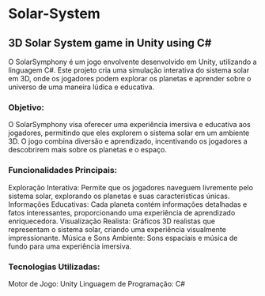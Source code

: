 # Solar-System
## 3D Solar System game in Unity using C#

O SolarSymphony é um jogo envolvente desenvolvido em Unity, utilizando a linguagem C#. Este projeto cria uma simulação interativa do sistema solar em 3D, onde os jogadores podem explorar os planetas e aprender sobre o universo de uma maneira lúdica e educativa.

### Objetivo:
O SolarSymphony visa oferecer uma experiência imersiva e educativa aos jogadores, permitindo que eles explorem o sistema solar em um ambiente 3D. O jogo combina diversão e aprendizado, incentivando os jogadores a descobrirem mais sobre os planetas e o espaço.

### Funcionalidades Principais:
Exploração Interativa: Permite que os jogadores naveguem livremente pelo sistema solar, explorando os planetas e suas características únicas.
Informações Educativas: Cada planeta contém informações detalhadas e fatos interessantes, proporcionando uma experiência de aprendizado enriquecedora.
Visualização Realista: Gráficos 3D realistas que representam o sistema solar, criando uma experiência visualmente impressionante.
Música e Sons Ambiente: Sons espaciais e música de fundo para uma experiência imersiva.

### Tecnologias Utilizadas:
Motor de Jogo: Unity
Linguagem de Programação: C#
